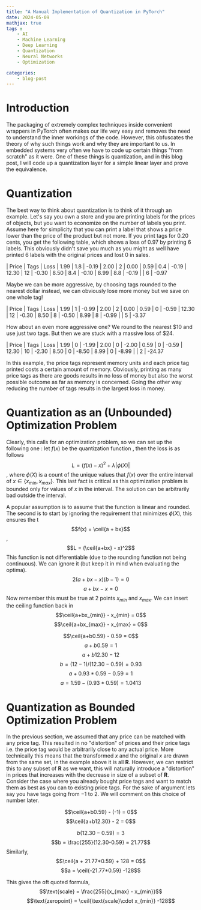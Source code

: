 ```yaml
---
title: "A Manual Implementation of Quantization in PyTorch"
date: 2024-05-09
mathjax: true
tags : 
    - AI
    - Machine Learning
    - Deep Learning
    - Quantization
    - Neural Networks
    - Optimization

categories:
    - blog-post
---
```


# Introduction

The packaging of extremely complex techniques inside convenient wrappers
in PyTorch often makes our life very easy and removes the need to
understand the inner workings of the code. However, this obfuscates the
theory of why such things work and why they are important to us. In
embedded systems very often we have to code up certain things \"from
scratch\" as it were. One of these things is quantization, and in this
blog post, I will code up a quantization layer for a simple linear layer
and prove the equivalence.

# Quantization

The best way to think about quantization is to think of it through an
example. Let's say you own a store and you are printing labels for the
prices of objects, but you want to economize on the number of labels you
print. Assume here for simplicity that you can print a label that shows
a price lower than the price of the product but not more. If you print
tags for 0.20 cents, you get the following table, which shows a loss of
0.97 by printing 6 labels. This obviously didn't save you much as you
might as well have printed $6$ labels with the original prices and lost
$0$ in sales.

| Price | Tags  | Loss
| 1.99  | 1.8   | -0.19
| 2.00  | 2     | 0.00
| 0.59  | 0.4   | -0.19
| 12.30 | 12    | -0.30
| 8.50  | 8.4   | -0.10
| 8.99  | 8.8   | -0.19
|       | 6     | -0.97

Maybe we can be more aggressive, by choosing tags rounded to the nearest dollar instead,
we can obviously lose more money but we save on one whole tag!

| Price | Tags  | Loss
| 1.99  | 1     | -0.99
| 2.00  | 2     | 0.00
| 0.59  | 0     | -0.59
| 12.30 | 12    | -0.30
| 8.50  | 8     | -0.50
| 8.99  | 8     | -0.99
|       | 5     | -3.37

How about an even more aggressive one? We round to the nearest $\$10$
and use just two tags. But then we are stuck with a massive loss of
$\$24$. 

| Price | Tags  | Loss
| 1.99  | 0     | -1.99
| 2.00  | 0     | -2.00
| 0.59  | 0     | -0.59
| 12.30 | 10    | -2.30
| 8.50  | 0     | -8.50
| 8.99  | 0     | -8.99
|       | 2     | -24.37

In this example, the price tags represent memory units and each price
tag printed costs a certain amount of memory. Obviously, printing as
many price tags as there are goods results in no loss of money but also
the worst possible outcome as far as memory is concerned. Going the
other way reducing the number of tags results in the largest loss in
money.

# Quantization as an (Unbounded) Optimization Problem

Clearly, this calls for an optimization problem, so we can set up the
following one : let $f(x)$ be the quantization function , then the loss
is as follows $$L = (f(x) - x)^2 + \lambda |\phi (X)|$$, where $\phi(X)$
is a count of the unique values that $f(x)$ over the entire interval of
$x\in \{x_{min}, x_{max}\}$. This last fact is critical as this
optimization problem is bounded only for values of $x$ in the interval.
The solution can be arbitrarily bad outside the interval.

A popular assumption is to assume that the function is linear and
rounded. The second is to start by ignoring the requirement that
minimizes $\phi(X)$, this ensures the t $$f(x) = \ceil{a + bx}$$,
$$L = (\ceil{a+bx} - x)^2$$ This function is not differentiable (due to
the rounding function not being continuous). We can ignore it (but keep
it in mind when evaluating the optima). $$2(a+bx-x)(b-1) = 0$$
$$a+ bx - x = 0$$ Now remember this must be true at $2$ points $x_{min}$
and $x_{max}$. We can insert the ceiling function back in
$$\ceil{a+bx_{min}} - x_{min} = 0$$ $$\ceil{a+bx_{max}} - x_{max} = 0$$

$$\ceil{a+b0.59} - 0.59 = 0$$ $$a+b0.59  = 1$$ $$a+b12.30 - 12$$
$$b = (12-1)/(12.30-0.59) = 0.93$$ $$a + 0.93 * 0.59 - 0.59 = 1$$
$$a = 1.59 - (0.93*0.59) = 1.0413$$

# Quantization as Bounded Optimization Problem

In the previous section, we assumed that any price can be matched with
any price tag. This resulted in no \"distortion\" of prices and their
price tags i.e. the price tag would be arbitrarily close to any actual
price. More technically this means that the transformed $x$ and the
original $x$ are drawn from the same set, in the example above it is all
$\mathbf{R}$. However, we can restrict this to any subset of
$\mathbf{R}$ as we want, this will naturally introduce a "distortion" in
prices that increases with the decrease in size of a subset of
$\mathbf{R}$.\
Consider the case where you already bought price tags and want to match
them as best as you can to existing price tags. For the sake of argument
lets say you have tags going from $-1$ to $2$. We will comment on this
choice of number later.

$$\ceil{a+b0.59} - (-1) = 0$$ $$\ceil{a+b12.30} - 2 = 0$$

$$b(12.30-0.59) = 3$$ $$b = \frac{255}{12.30-0.59} = 21.77$$ Similarly,
$$\ceil{a + 21.77*0.59} + 128 = 0$$ $$a = \ceil{-21.77*0.59} -128$$

This gives the oft quoted formula,
$$\text{scale} = \frac{255}{x_{max} - x_{min}}$$
$$\text{zeropoint} = \ceil{\text{scale}\cdot x_{min}} -128$$
 
